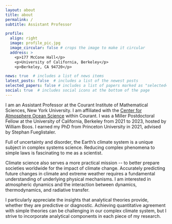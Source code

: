 ```yaml
---
layout: about
title: about
permalink: /
subtitle: Assistant Professor 

profile:
  align: right
  image: profile_pic.jpg
  image_circular: false # crops the image to make it circular
  address: >
    <p>177 McCone Hall</p>
    <p>University of California, Berkeley</p>
    <p>Berkeley, CA 94720</p>

news: true  # includes a list of news items
latest_posts: false  # includes a list of the newest posts
selected_papers: false # includes a list of papers marked as "selected={true}"
social: true  # includes social icons at the bottom of the page
---
```



I am an Assistant Professor at the Courant Institute of Mathematical Sciences, New York University. I am affiliated with the <a href='https://caos.cims.nyu.edu/dynamic/'>Center for Atmosphere Ocean Science</a> within Courant. I was a Miller Postdoctoral Fellow at the University of California, Berkeley from 2021 to 2023, hosted by William Boos. I earned my PhD from Princeton University in 2021, advised by Stephan Fueglistaler.

Full of uncertainty and disorder, the Earth’s climate system is a unique subject in complex systems science. Reducing complex phenomena to simple laws is fascinating to me as a scientist. 

Climate science also serves a more practical mission -- to better prepare societies worldwide for the impact of climate change. Accurately predicting future changes in climate and extreme weather requires a fundamental understanding of underlying physical mechanisms. I am interested in atmospheric dynamics and the interaction between dynamics, thermodynamics, and radiative transfer. 

I particularly appreciate the insights that analytical theories provide, whether they are predictive or diagnostic. Achieving quantitative agreement with simple theories can be challenging in our complex climate system, but I strive to incorporate analytical components in each piece of my research.
